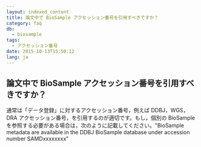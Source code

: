 ```yaml
---
layout: indexed_content
title: 論文中で BioSample アクセッション番号を引用すべきですか？
category: faq
db:
  - biosample
tags: 
  - アクセッション番号
date: 2015-10-13T15:50:12
lang: ja
---
```


## 論文中で BioSample アクセッション番号を引用すべきですか？

<p>通常は「データ登録」に対するアクセッション番号，例えば DDBJ，WGS，DRA アクセッション番号，を引用するのが適切です。もし，個別の BioSample を参照する必要がある場合は，次のように記載してください。"BioSample metadata are available in the DDBJ BioSample database under accession number SAMDxxxxxxxx"</p>
